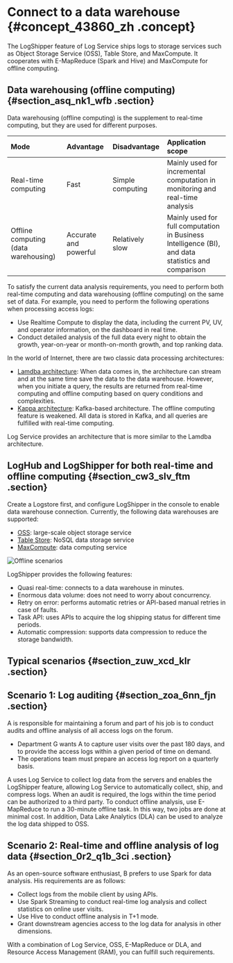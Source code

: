 # Connect to a data warehouse {#concept_43860_zh .concept}

The LogShipper feature of Log Service ships logs to storage services such as Object Storage Service \(OSS\), Table Store, and MaxCompute. It cooperates with E-MapReduce \(Spark and Hive\) and MaxCompute for offline computing.

## Data warehousing \(offline computing\) {#section_asq_nk1_wfb .section}

Data warehousing \(offline computing\) is the supplement to real-time computing, but they are used for different purposes.

|Mode|Advantage|Disadvantage|Application scope|
|:---|:--------|:-----------|:----------------|
|Real-time computing|Fast|Simple computing|Mainly used for incremental computation in monitoring and real-time analysis|
|Offline computing \(data warehousing\)|Accurate and powerful|Relatively slow|Mainly used for full computation in Business Intelligence \(BI\), and data statistics and comparison|

To satisfy the current data analysis requirements, you need to perform both real-time computing and data warehousing \(offline computing\) on the same set of data. For example, you need to perform the following operations when processing access logs:

-   Use Realtime Compute to display the data, including the current PV, UV, and operator information, on the dashboard in real time.
-   Conduct detailed analysis of the full data every night to obtain the growth, year-on-year or month-on-month growth, and top ranking data.

In the world of Internet, there are two classic data processing architectures:

-   [Lamdba architecture](http://lambda-architecture.net/): When data comes in, the architecture can stream and at the same time save the data to the data warehouse. However, when you initiate a query, the results are returned from real-time computing and offline computing based on query conditions and complexities.
-   [Kappa architecture](http://milinda.pathirage.org/kappa-architecture.com/): Kafka-based architecture. The offline computing feature is weakened. All data is stored in Kafka, and all queries are fulfilled with real-time computing.

Log Service provides an architecture that is more similar to the Lamdba architecture.

## LogHub and LogShipper for both real-time and offline computing {#section_cw3_slv_ftm .section}

Create a Logstore first, and configure LogShipper in the console to enable data warehouse connection. Currently, the following data warehouses are supported:

-   [OSS](https://www.aliyun.com/product/oss/): large-scale object storage service
-   [Table Store](https://www.aliyun.com/product/ots/): NoSQL data storage service
-   [MaxCompute](https://www.aliyun.com/product/odps/): data computing service

![Offline scenarios](http://static-aliyun-doc.oss-cn-hangzhou.aliyuncs.com/assets/img/13210/156895008732467_en-US.png)

LogShipper provides the following features:

-   Quasi real-time: connects to a data warehouse in minutes.
-   Enormous data volume: does not need to worry about concurrency.
-   Retry on error: performs automatic retries or API-based manual retries in case of faults.
-   Task API: uses APIs to acquire the log shipping status for different time periods.
-   Automatic compression: supports data compression to reduce the storage bandwidth.

## Typical scenarios {#section_zuw_xcd_klr .section}

## Scenario 1: Log auditing {#section_zoa_6nn_fjn .section}

A is responsible for maintaining a forum and part of his job is to conduct audits and offline analysis of all access logs on the forum.

-   Department G wants A to capture user visits over the past 180 days, and to provide the access logs within a given period of time on demand.
-   The operations team must prepare an access log report on a quarterly basis.

A uses Log Service to collect log data from the servers and enables the LogShipper feature, allowing Log Service to automatically collect, ship, and compress logs. When an audit is required, the logs within the time period can be authorized to a third party. To conduct offline analysis, use E-MapReduce to run a 30-minute offline task. In this way, two jobs are done at minimal cost. In addition, Data Lake Analytics \(DLA\) can be used to analyze the log data shipped to OSS.

## Scenario 2: Real-time and offline analysis of log data {#section_0r2_q1b_3ci .section}

As an open-source software enthusiast, B prefers to use Spark for data analysis. His requirements are as follows:

-   Collect logs from the mobile client by using APIs.
-   Use Spark Streaming to conduct real-time log analysis and collect statistics on online user visits.
-   Use Hive to conduct offline analysis in T+1 mode.
-   Grant downstream agencies access to the log data for analysis in other dimensions.

With a combination of Log Service, OSS, E-MapReduce or DLA, and Resource Access Management \(RAM\), you can fulfill such requirements.

